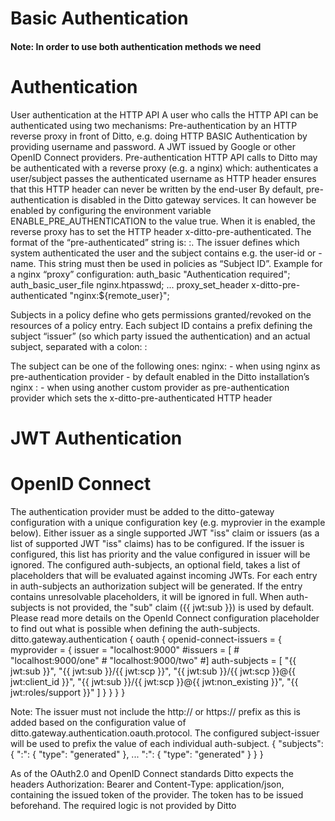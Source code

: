 # Basic Authentication

#### Note: In order to use both authentication methods we need 
# Authentication
User authentication at the HTTP API
A user who calls the HTTP API can be authenticated using two mechanisms:
Pre-authentication by an HTTP reverse proxy in front of Ditto, e.g. doing HTTP BASIC Authentication by providing username and password.
A JWT issued by Google or other OpenID Connect providers.
Pre-authentication
HTTP API calls to Ditto may be authenticated with a reverse proxy (e.g. a nginx) which:
authenticates a user/subject
passes the authenticated username as HTTP header
ensures that this HTTP header can never be written by the end-user
By default, pre-authentication is disabled in the Ditto gateway services. It can however be enabled by configuring the environment variable ENABLE_PRE_AUTHENTICATION to the value true.
When it is enabled, the reverse proxy has to set the HTTP header x-ditto-pre-authenticated.
The format of the “pre-authenticated” string is: <issuer>:<subject>. The issuer defines which system authenticated the user and the subject contains e.g. the user-id or -name.
This string must then be used in policies as “Subject ID”.
Example for a nginx “proxy” configuration:
auth_basic                    "Authentication required";
auth_basic_user_file          nginx.htpasswd;
...
proxy_set_header              x-ditto-pre-authenticated "nginx:${remote_user}";


Subjects in a policy define who gets permissions granted/revoked on the resources of a policy entry.
Each subject ID contains a prefix defining the subject “issuer” (so which party issued the authentication) and an actual subject, separated with a colon:
<subject-issuer>:<subject>

The subject can be one of the following ones:
nginx:<nginx-username> - when using nginx as pre-authentication provider - by default enabled in the Ditto installation’s nginx
<other-pre-auth-provider>:<username> - when using another custom provider as pre-authentication provider which sets the x-ditto-pre-authenticated HTTP header




                                  













# JWT Authentication

# OpenID Connect
The authentication provider must be added to the ditto-gateway configuration with a unique configuration key (e.g. myprovier in the example below).
Either issuer as a single supported JWT "iss" claim or issuers (as a list of supported JWT "iss" claims) has to be configured. If the issuer is configured, this list has priority and the value configured in issuer will be ignored.
The configured auth-subjects, an optional field, takes a list of placeholders that will be evaluated against incoming JWTs.
For each entry in auth-subjects an authorization subject will be generated. If the entry contains unresolvable placeholders, it will be ignored in full. When auth-subjects is not provided, the "sub" claim ({{ jwt:sub }}) is used by default.
Please read more details on the OpenId Connect configuration placeholder to find out what is possible when defining the auth-subjects.
ditto.gateway.authentication {
    oauth {
      openid-connect-issuers = {
        myprovider = {
          issuer = "localhost:9000"
          #issuers = [
          #  "localhost:9000/one"
          #  "localhost:9000/two"
          #]
          auth-subjects = [
            "{{ jwt:sub }}",
            "{{ jwt:sub }}/{{ jwt:scp }}",
            "{{ jwt:sub }}/{{ jwt:scp }}@{{ jwt:client_id }}",
            "{{ jwt:sub }}/{{ jwt:scp }}@{{ jwt:non_existing }}",
            "{{ jwt:roles/support }}"
          ]
        }
      }
    }
}

Note: The issuer must not include the http:// or https:// prefix as this is added based on the configuration value of ditto.gateway.authentication.oauth.protocol.
The configured subject-issuer will be used to prefix the value of each individual auth-subject.
{
  "subjects": {
    "<provider>:<auth-subject-0>": {
      "type": "generated"
    },
    ...
    "<provider>:<auth-subject-n>": {
      "type": "generated"
    }
  }
}

As of the OAuth2.0 and OpenID Connect standards Ditto expects the headers Authorization: Bearer <JWT> and Content-Type: application/json, containing the issued token of the provider.
The token has to be issued beforehand. The required logic is not provided by Ditto

